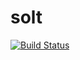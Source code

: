 # solt
[![Build Status](https://app.travis-ci.com/visualfix/solt.svg?branch=main)](https://app.travis-ci.com/visualfix/solt)
